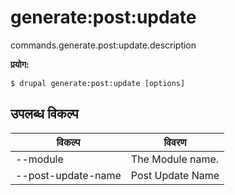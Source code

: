 # generate:post:update
commands.generate.post:update.description

**प्रयोग:**
```
$ drupal generate:post:update [options]
```

## उपलब्ध विकल्प
विकल्प | विवरण
-------|-------------
--module | The Module name.
--post-update-name | Post Update Name
